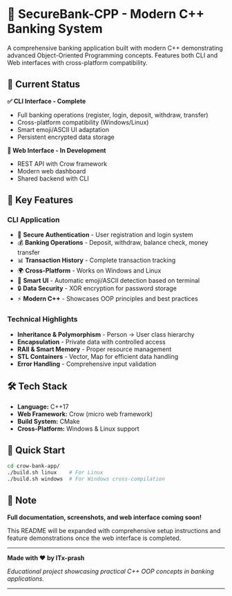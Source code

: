# 🏦 SecureBank-CPP - Modern C++ Banking System

A comprehensive banking application built with modern C++ demonstrating advanced Object-Oriented Programming concepts. Features both CLI and Web interfaces with cross-platform compatibility.

## 🚀 Current Status

**✅ CLI Interface - Complete**

- Full banking operations (register, login, deposit, withdraw, transfer)
- Cross-platform compatibility (Windows/Linux)
- Smart emoji/ASCII UI adaptation
- Persistent encrypted data storage

**🔄 Web Interface - In Development**

- REST API with Crow framework
- Modern web dashboard
- Shared backend with CLI

## 🎯 Key Features

### CLI Application

- 🔐 **Secure Authentication** - User registration and login system
- 💰 **Banking Operations** - Deposit, withdraw, balance check, money transfer
- 📊 **Transaction History** - Complete transaction tracking
- 🌍 **Cross-Platform** - Works on Windows and Linux
- 🎨 **Smart UI** - Automatic emoji/ASCII detection based on terminal
- 🔒 **Data Security** - XOR encryption for password storage
- ⚡ **Modern C++** - Showcases OOP principles and best practices

### Technical Highlights

- **Inheritance & Polymorphism** - Person → User class hierarchy
- **Encapsulation** - Private data with controlled access
- **RAII & Smart Memory** - Proper resource management
- **STL Containers** - Vector, Map for efficient data handling
- **Error Handling** - Comprehensive input validation

## 🛠️ Tech Stack

- **Language:** C++17
- **Web Framework:** Crow (micro web framework)
- **Build System:** CMake
- **Cross-Platform:** Windows & Linux support

## 🚀 Quick Start

```bash
cd crow-bank-app/
./build.sh linux    # For Linux
./build.sh windows  # For Windows cross-compilation
```

## 📝 Note

**Full documentation, screenshots, and web interface coming soon!**

This README will be expanded with comprehensive setup instructions and feature demonstrations once the web interface is completed.

---

**Made with ❤️ by ITx-prash**

_Educational project showcasing practical C++ OOP concepts in banking applications._

---
